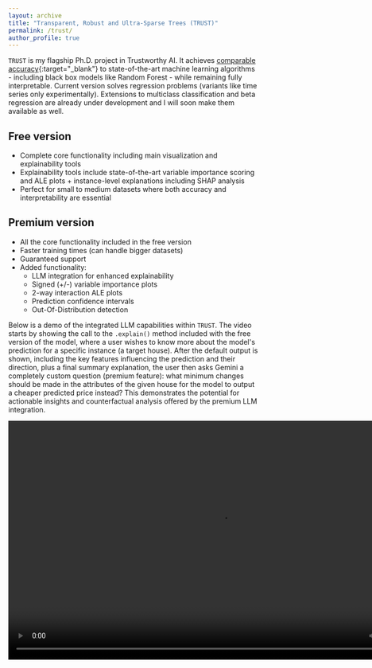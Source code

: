```yaml
---
layout: archive
title: "Transparent, Robust and Ultra-Sparse Trees (TRUST)"
permalink: /trust/
author_profile: true
---
```


`TRUST` is my flagship Ph.D. project in Trustworthy AI. 
It achieves [comparable accuracy](https://adc-trust-ai.github.io/accuracy.html){:target="_blank"} to state-of-the-art machine learning algorithms - including black box models like Random Forest - while remaining fully interpretable. 
Current version solves regression problems (variants like time series only experimentally). Extensions to multiclass classification and beta regression are already under development and I will soon make them available as well.

## Free version
- Complete core functionality including main visualization and explainability tools
- Explainability tools include state-of-the-art variable importance scoring and ALE plots + instance-level explanations including SHAP analysis
- Perfect for small to medium datasets where both accuracy and interpretability are essential

## Premium version
- All the core functionality included in the free version
- Faster training times (can handle bigger datasets)
- Guaranteed support
- Added functionality:
  - LLM integration for enhanced explainability
  - Signed (+/-) variable importance plots
  - 2-way interaction ALE plots
  - Prediction confidence intervals
  - Out-Of-Distribution detection

Below is a demo of the integrated LLM capabilities within `TRUST`. The video starts by showing the call to the `.explain()` method included with the free version of the model, where a user wishes to know more about the model's prediction for a specific instance (a target house). 
After the default output is shown, including the key features influencing the prediction and their direction, plus a final summary explanation, the user then asks Gemini a completely custom question (premium feature): what minimum changes should be made in the attributes of the given house for the model to output a cheaper predicted price instead? This demonstrates the potential for actionable insights and counterfactual analysis offered by the premium LLM integration.

<video controls width="854" height="480">
  <source src="../files/TRUSTxGemini.mp4" type="video/mp4">
  Your browser does not support the video tag.
</video>
